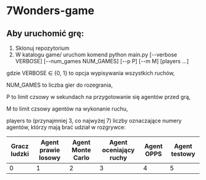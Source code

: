 # 7Wonders-game

## Aby uruchomić grę:

1) Sklonuj repozytorium
2) W katalogu game/ uruchom komend
  python main.py [--verbose VERBOSE] [--num_games NUM_GAMES] [--p P] [--m M] [players ...]
  
  gdzie VERBOSE $\in$ {0, 1} to opcja wypisywania wszystkich ruchów,
  
  NUM_GAMES to liczba gier do rozegrania,
  
  P to limit czsowy w sekundach na przygotowanie się agentów przed grą,
  
  M to limit czsowy agentów na wykonanie ruchu,
  
  players to (przynajmniej 3, co najwyżej 7) liczby oznaczające numery agentów, którzy mają brać udział w rozgrywce:
  
  | Gracz ludzki | Agent prawie losowy  | Agent Monte Carlo | Agent oceniający ruchy | Agent OPPS | Agent testowy |
  | --------     | --------             | --------          | -------                | ------     | ------        |
  | 0            | 1                    | 2                 | 3                      | 4          | 5             |
